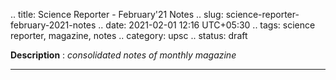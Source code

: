 .. title: Science Reporter - February'21 Notes
.. slug: science-reporter-february-2021-notes
.. date: 2021-02-01 12:16 UTC+05:30
.. tags: science reporter, magazine, notes
.. category: upsc
.. status: draft

**Description** : *consolidated notes of monthly magazine*

***
<!-- TEASER_END -->